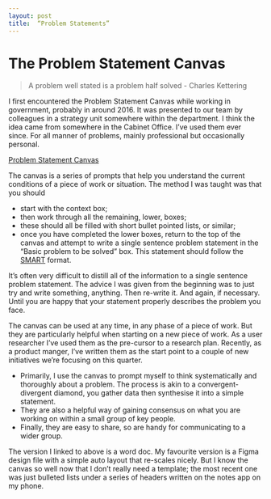```yaml
---
layout: post
title:  “Problem Statements”
---
```

# The Problem Statement Canvas

> A problem well stated is a problem half solved - Charles Kettering

I first encountered the Problem Statement Canvas while working in government, probably in around 2016. It was presented to our team by colleagues in a strategy unit somewhere within the department. I think the idea came from somewhere in the Cabinet Office. I’ve used them ever since. For all manner of problems, mainly professional but occasionally personal. 

[Problem Statement Canvas](https://docs.google.com/document/d/1wmFzOrHX0M_BkRBBQF0PKnc56XZYmeiM/edit?usp=sharing&ouid=110089811960815598990&rtpof=true&sd=true)

The canvas is a series of prompts that help you understand the current conditions of a piece of work or situation. The method I was taught was that you should
* start with the context box; 
* then work through all the remaining, lower, boxes;
* these should all be filled with short bullet pointed lists, or similar;
* once you have completed the lower boxes, return to the top of the canvas and attempt to write a single sentence problem statement in the “Basic problem to be solved” box. This statement should follow the [SMART](https://en.wikipedia.org/wiki/SMART_criteria) format. 

It’s often very difficult to distill all of the information to a single sentence problem statement. The advice I was given from the beginning was to just try and write something, anything. Then re-write it. And again, if necessary. Until you are happy that your statement properly describes the problem you face.

The canvas can be used at any time, in any phase of a piece of work. But they are particularly helpful when starting on a new piece of work. As a user researcher I’ve used them as the pre-cursor to a research plan. Recently, as a product manger, I’ve written them as the start point to a couple of new initiatives we’re focusing on this quarter.

* Primarily, I use the canvas to prompt myself to think systematically and thoroughly about a problem. The process is akin to a convergent-divergent diamond, you gather data then synthesise it into a simple statement. 
* They are also a helpful way of gaining consensus on what you are working on within a small group of key people. 
* Finally, they are easy to share, so are handy for communicating to a wider group. 

The version I linked to above is a word doc. My favourite version is a Figma design file with a simple auto layout that re-scales nicely. But I know the canvas so well now that I don’t really need a template; the most recent one was just bulleted lists under a series of headers written on the notes app on my phone.
